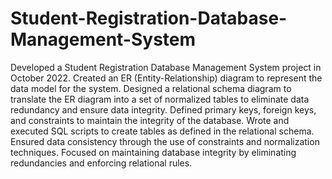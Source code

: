 # Student-Registration-Database-Management-System
Developed a Student Registration Database Management System project in October 2022.
Created an ER (Entity-Relationship) diagram to represent the data model for the system.
Designed a relational schema diagram to translate the ER diagram into a set of normalized tables to eliminate data redundancy and ensure data integrity.
Defined primary keys, foreign keys, and constraints to maintain the integrity of the database.
Wrote and executed SQL scripts to create tables as defined in the relational schema.
Ensured data consistency through the use of constraints and normalization techniques.
Focused on maintaining database integrity by eliminating redundancies and enforcing relational rules.
